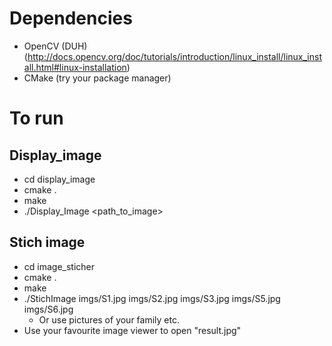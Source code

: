 # Dependencies
- OpenCV (DUH) (http://docs.opencv.org/doc/tutorials/introduction/linux_install/linux_install.html#linux-installation)
- CMake (try your package manager)

# To run
## Display_image
- cd display_image
- cmake . 
- make
- ./Display_Image <path_to_image>

## Stich image
- cd image_sticher
- cmake .
- make
- ./StichImage imgs/S1.jpg imgs/S2.jpg imgs/S3.jpg imgs/S5.jpg imgs/S6.jpg
    - Or use pictures of your family etc.
- Use your favourite image viewer to open "result.jpg"

